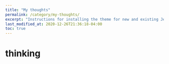 ```yaml
---
title: "My thoughts"
permalink: /category/my-thoughts/
excerpt: "Instructions for installing the theme for new and existing Jekyll based sites."
last_modified_at: 2020-12-26T21:36:18-04:00
toc: true
---
```


# thinking